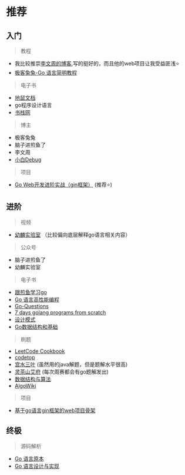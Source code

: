 # 推荐

## 入门

> 教程

* 我比较推崇[李文周的博客](https://www.liwenzhou.com/posts/Go/golang-menu/),写的挺好的，而且他的web项目让我受益匪浅⭐
* [极客兔兔-Go 语言简明教程](https://geektutu.com/post/quick-golang.html)

> 电子书

* [地鼠文档](https://www.topgoer.cn/?page=1)
* go程序设计语言
* [书栈网](https://www.bookstack.cn/)

> 博主

* 极客兔兔
* 脑子进煎鱼了
* 李文周
* [小白Debug](https://xiaobaidebug.top/)

> 项目

* [Go Web开发进阶实战（gin框架）](https://study.163.com/course/introduction.htm?courseId=1210171207&_trace_c_p_k2_=d34a58ba328741fc925767bf7ed0b6f6) (推荐⭐)

## 进阶

> 视频

* [幼麟实验室](https://www.bilibili.com/video/BV1hv411x7we) （比较偏向底层解释go语言相关内容）

> 公众号

* 脑子进煎鱼了
* 幼麟实验室

> 电子书

* [跟煎鱼学习go](https://eddycjy.gitbook.io/golang/di-1-ke-za-tan)
* [Go 语言高性能编程](https://geektutu.com/post/high-performance-go.html)
* [Go-Questions](https://www.topgoer.cn/docs/goquestions)
* [7 days golang programs from scratch](https://github.com/geektutu/7days-golang)
* [设计模式](https://www.topgoer.cn/docs/golang-design-pattern/golang-design-pattern-1cbgha2ltg796)
* [Go数据结构和基础](https://www.topgoer.cn/docs/data-structures-questions)

> 刷题

* [LeetCode Cookbook](https://books.halfrost.com/leetcode/)
* [codetop](https://codetop.cc/home)
* [宫水三叶](https://leetcode-cn.com/u/ac_oier/) (虽然用的java解题，但是题解水平很高)
* [灵茶山艾府](https://leetcode-cn.com/u/endlesscheng/) (每次周赛都会有go题解发出)
* [数据结构与算法](https://goa.lenggirl.com/#/README)
* [AlgoWiki](https://ojeveryday.github.io/AlgoWiki/#/README)

> 项目

* [基于go语言gin框架的web项目骨架](https://gitee.com/daitougege/GinSkeleton)

## 终极

> 源码解析

* [Go 语言原本](https://golang.design/under-the-hood/)
* [Go 语言设计与实现 ](https://draveness.me/golang/)
